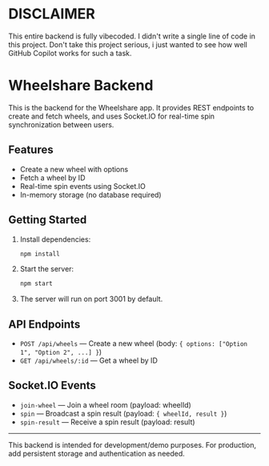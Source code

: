 # DISCLAIMER
This entire backend is fully vibecoded. I didn't write a single line of code in this project. Don't take this project serious, i just wanted to see how well GitHub Copilot works for such a task.

# Wheelshare Backend

This is the backend for the Wheelshare app. It provides REST endpoints to create and fetch wheels, and uses Socket.IO for real-time spin synchronization between users.

## Features
- Create a new wheel with options
- Fetch a wheel by ID
- Real-time spin events using Socket.IO
- In-memory storage (no database required)

## Getting Started

1. Install dependencies:
   ```sh
   npm install
   ```
2. Start the server:
   ```sh
   npm start
   ```
3. The server will run on port 3001 by default.

## API Endpoints
- `POST /api/wheels` — Create a new wheel (body: `{ options: ["Option 1", "Option 2", ...] }`)
- `GET /api/wheels/:id` — Get a wheel by ID

## Socket.IO Events
- `join-wheel` — Join a wheel room (payload: wheelId)
- `spin` — Broadcast a spin result (payload: `{ wheelId, result }`)
- `spin-result` — Receive a spin result (payload: result)

---
This backend is intended for development/demo purposes. For production, add persistent storage and authentication as needed.
